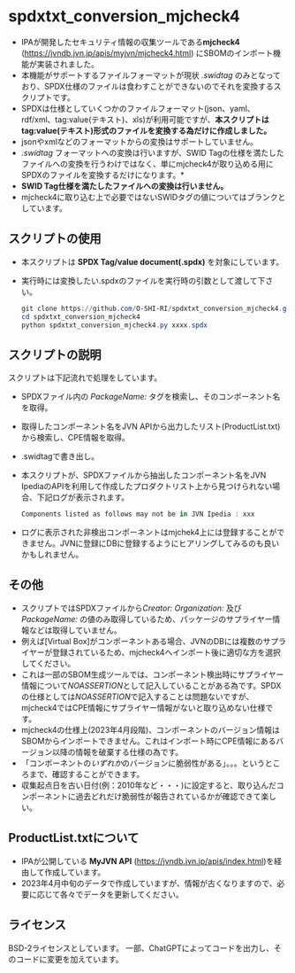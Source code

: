 # spdxtxt_conversion_mjcheck4

- IPAが開発したセキュリティ情報の収集ツールである**mjcheck4** (<https://jvndb.jvn.jp/apis/myjvn/mjcheck4.html>) にSBOMのインポート機能が実装されました。  
- 本機能がサポートするファイルフォーマットが現状 *.swidtag* のみとなっており、SPDX仕様のファイルは食わすことができないのでそれを変換するスクリプトです。  
- SPDXは仕様としていくつかのファイルフォーマット(json、yaml、rdf/xml、tag:value(テキスト)、xls)が利用可能ですが、**本スクリプトはtag:value(テキスト)形式のファイルを変換する為だけに作成しました。**  
- jsonやxmlなどのフォーマットからの変換はサポートしていません。  
- *.swidtag* フォーマットへの変換は行いますが、SWID Tagの仕様を満たしたファイルへの変換を行うわけではなく、単にmjcheck4が取り込める用にSPDXのファイルを変換するだけになります。*
- **SWID Tag仕様を満たしたファイルへの変換は行いません。**  
- mjcheck4に取り込む上で必要ではないSWIDタグの値についてはブランクとしています。

## スクリプトの使用

- 本スクリプトは **SPDX Tag/value document(.spdx)** を対象にしています。  
- 実行時には変換したい.spdxのファイルを実行時の引数として渡して下さい。  

    ```PowerShell
    git clone https://github.com/O-SHI-RI/spdxtxt_conversion_mjcheck4.git
    cd spdxtxt_conversion_mjcheck4
    python spdxtxt_conversion_mjcheck4.py xxxx.spdx
    ```

## スクリプトの説明

スクリプトは下記流れで処理をしています。

-   SPDXファイル内の *PackageName:* タグを検索し、そのコンポーネント名を取得。
-   取得したコンポーネント名をJVN APIから出力したリスト(ProductList.txt)から検索し、CPE情報を取得。
-   .swidtagで書き出し。
-   本スクリプトが、SPDXファイルから抽出したコンポーネント名をJVN IpediaのAPIを利用して作成したプロダクトリスト上から見つけられない場合、下記ログが表示されます。
    
    ```PowerShell
    Components listed as follows may not be in JVN Ipedia : xxx
    ```

-   ログに表示された非検出コンポーネントはmjchek4上には登録することができません。JVNに登録にDBに登録するようにヒアリングしてみるのも良いかもしれません。


## その他

-   スクリプトではSPDXファイルから*Creator: Organization:* 及び*PackageName:* の値のみ取得しているため、パッケージのサプライヤー情報などは取得していません。
-   例えば[Virtual Box]がコンポーネントある場合、JVNのDBには複数のサプライヤーが登録されているため、mjcheck4へインポート後に適切な方を選択してください。
-   これは一部のSBOM生成ツールでは、コンポーネント検出時にサプライヤー情報について*NOASSERTION*として記入していることがある為です。SPDXの仕様としては*NOASSERTION*で記入することは問題ないですが、mjcheck4ではCPE情報にサプライヤー情報がないと取り込めない仕様です。
-   mjcheck4の仕様上(2023年4月段階)、コンポーネントのバージョン情報はSBOMからインポートできません。これはインポート時にCPE情報にあるバージョン以降の情報を破棄する仕様の為です。
-   「コンポーネントの*いずれか*のバージョンに脆弱性がある」。。。というところまで、確認することができます。
-   収集起点日を古い日付(例：2010年など・・・)に設定すると、取り込んだコンポーネントに過去どれだけ脆弱性が報告されているかが確認できて楽しい。

## ProductList.txtについて

- IPAが公開している **MyJVN API** (<https://jvndb.jvn.jp/apis/index.html>)を経由して作成しています。  
- 2023年4月中旬のデータで作成していますが、情報が古くなりますので、必要に応じて各々でデータを更新してください。

## ライセンス

BSD-2ライセンスとしています。
一部、ChatGPTによってコードを出力し、そのコードに変更を加えています。

